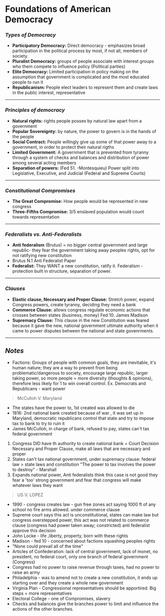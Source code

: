 # Foundations of American Democracy
### ***Types of Democracy***
*  **Participatory Democracy:** Direct democracy - emphasizes broad participation in the political process by most, if not all, members of society.
* **Pluralist Democracy:** groups of people associate with interest groups who them compete to influence policy (Political parties)
* **Elite Democracy:** Limited participation in policy making on the assumption that government is complicated and the most educated people to run it
* **Republicanism:** People elect leaders to represent them and create laws in the public interest, representative
---
### ***Principles of democracy***
* **Natural rights:** rights people posses by natural law apart from a government
* **Popular Sovereignty:** by nature, the power to govern is in the hands of the people
* **Social Contract:** People willingly give up some of that power away to a government, in order to protect their natural rigths
* **Limited Government:** A government that is prevented from tyranny through a system of checks and balances and distribution of power among several acting members
* **Separation of powers:** (Fed 51. -Montesquieu) Power split into Legislative, Executive, and Judicial (Federal and Supreme Courts)
---
### ***Constitutional Compromises***
* **The Great Compromise:** How people would be represented in new congress
* **Three-Fifths Compromise:** 3/5 enslaved population would count towards representation
---
### ***Federalists vs. Anti-Federalists***
* **Anti federalism** (Brutus) =  no bigger central government and large republic- they fear the government taking away peoples rights, opt for not ratifying new constitution
* Brutus N.1 Anti Federalist Paper
* **Federalist:** They WANT a new constitution, ratify it.
Federalism - protection built in structure, separation of power.
---
### ***Clauses***
* **Elastic clause, Necessary and Proper Clause:** Stretch power, expand Congress powers, create tyranny, deciding they need a bank
* **Commerce Clause:** allows congress regulate economic actions that crosses between states (business, money) 
Fed 10. James Madison
* **Supremacy Clause:** This clause in the new Constitution was  feared because it gave the new, national government ultimate authority when it came to power disputes between the national and state govenrments.
---
## ***Notes***
* Factions: Groups of people with common goals, they are inevitable, it's human nature; they are a way to prevent from being problematic/dangerous to society, encourage large republic, larger taking power, so more people = more diversity (thoughts & opinions), therefore less likely for 1 to win overall control. 
Ex. Democrats and Republicans - want power
> McCulloh V. Maryland
* The states have the power to, 1st created was allowed to die
* 1816: 2nd national bank created because of war , it was set up in Maryland, democratic republicans control that state and try to impose tax to bank to try to ruin it
* James McCulloh, in charge of bank, refused to pay, states can't tax federal government
1. Congress DID have th authority to create national bank = Court Decision
Necessary and Proper Clause, make all laws that are necessary and proper
1. States can't tax national government, under supremacy clause: federal law > state laws and constitution 
"The power to tax involves the power to destroy" - Marshall
1. Expands national power, Anti federalists think this case is not good
they fear a 'too' strong government and fear that congress will make whatever laws they want
>US V. LOPEZ
* 1990 - congress creates law - gun free zones act saying 1000 ft of any school no fire arms allowed. under commerce clause
* Supreme court says this act is unconstitutional, states can make law but congress overstepped power, this act was not related to commerce clause (congress had power taken away; constricted) anti federalist approve this decision
* John Locke - life ,liberty, property, born with these rights
* Madison - fed 10 - concerned about factions squashing peoples rights
* "None could prevail all of the time"
* Articles of Confederation: lack of central government, lack of monet, no president, no federal court, only one branch of federal government (Congress)
* Congress had no power to raise revenue through taxes, had no power to raise an army
* Philadelphia - was to amend not to create a new constitution, it ends up starting over and they create a whole new government
* Virginia Plan - Congressional representatives should be apportired. Big steps = more representatives
* Electoral College - one of Compromises, slavery
* Checks and balances give the branches power to limit and influence the actions of the other branches.